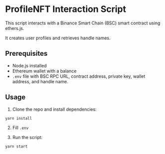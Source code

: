 # ProfileNFT Interaction Script

This script interacts with a Binance Smart Chain (BSC) smart contract using ethers.js.

It creates user profiles and retrieves handle names.

## Prerequisites

- Node.js installed
- Ethereum wallet with a balance
- `.env` file with BSC RPC URL, contract address, private key, wallet address, and handle name.

## Usage

1. Clone the repo and install dependencies:

```
yarn install
```

2. Fill `.env`

3. Run the script:

```
yarn start
```
